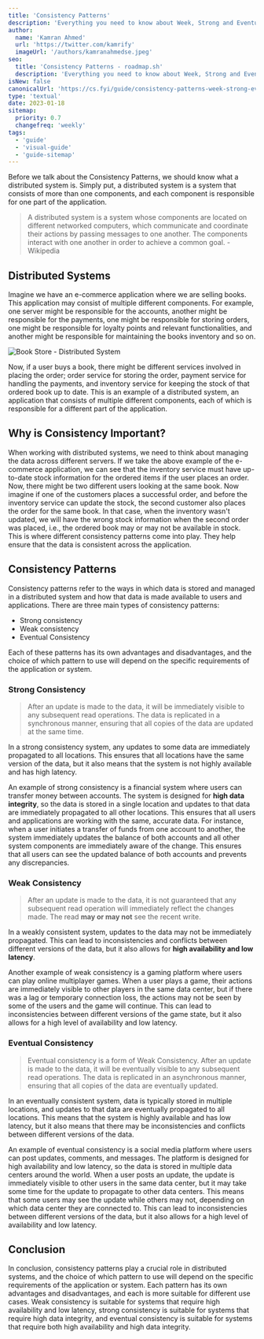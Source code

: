 ```yaml
---
title: 'Consistency Patterns'
description: 'Everything you need to know about Week, Strong and Eventual Consistency'
author:
  name: 'Kamran Ahmed'
  url: 'https://twitter.com/kamrify'
  imageUrl: '/authors/kamranahmedse.jpeg'
seo:
  title: 'Consistency Patterns - roadmap.sh'
  description: 'Everything you need to know about Week, Strong and Eventual Consistency'
isNew: false
canonicalUrl: 'https://cs.fyi/guide/consistency-patterns-week-strong-eventual/'
type: 'textual'
date: 2023-01-18
sitemap:
  priority: 0.7
  changefreq: 'weekly'
tags:
  - 'guide'
  - 'visual-guide'
  - 'guide-sitemap'
---
```


Before we talk about the Consistency Patterns, we should know what a distributed system is. Simply put, a distributed system is a system that consists of more than one components, and each component is responsible for one part of the application.

> A distributed system is a system whose components are located on different networked computers, which communicate and coordinate their actions by passing messages to one another. The components interact with one another in order to achieve a common goal. - Wikipedia

## Distributed Systems

Imagine we have an e-commerce application where we are selling books. This application may consist of multiple different components. For example, one server might be responsible for the accounts, another might be responsible for the payments, one might be responsible for storing orders, one might be responsible for loyalty points and relevant functionalities, and another might be responsible for maintaining the books inventory and so on.

![Book Store - Distributed System](https://i.imgur.com/VHATt7a.png)

Now, if a user buys a book, there might be different services involved in placing the order; order service for storing the order, payment service for handling the payments, and inventory service for keeping the stock of that ordered book up to date. This is an example of a distributed system, an application that consists of multiple different components, each of which is responsible for a different part of the application.

## Why is Consistency Important?

When working with distributed systems, we need to think about managing the data across different servers. If we take the above example of the e-commerce application, we can see that the inventory service must have up-to-date stock information for the ordered items if the user places an order. Now, there might be two different users looking at the same book. Now imagine if one of the customers places a successful order, and before the inventory service can update the stock, the second customer also places the order for the same book. In that case, when the inventory wasn't updated, we will have the wrong stock information when the second order was placed, i.e., the ordered book may or may not be available in stock. This is where different consistency patterns come into play. They help ensure that the data is consistent across the application.

## Consistency Patterns

Consistency patterns refer to the ways in which data is stored and managed in a distributed system and how that data is made available to users and applications. There are three main types of consistency patterns:

- Strong consistency
- Weak consistency
- Eventual Consistency

Each of these patterns has its own advantages and disadvantages, and the choice of which pattern to use will depend on the specific requirements of the application or system.

### Strong Consistency

> After an update is made to the data, it will be immediately visible to any subsequent read operations. The data is replicated in a synchronous manner, ensuring that all copies of the data are updated at the same time.

In a strong consistency system, any updates to some data are immediately propagated to all locations. This ensures that all locations have the same version of the data, but it also means that the system is not highly available and has high latency.

An example of strong consistency is a financial system where users can transfer money between accounts. The system is designed for **high data integrity**, so the data is stored in a single location and updates to that data are immediately propagated to all other locations. This ensures that all users and applications are working with the same, accurate data. For instance, when a user initiates a transfer of funds from one account to another, the system immediately updates the balance of both accounts and all other system components are immediately aware of the change. This ensures that all users can see the updated balance of both accounts and prevents any discrepancies.

### Weak Consistency

> After an update is made to the data, it is not guaranteed that any subsequent read operation will immediately reflect the changes made. The read **may or may not** see the recent write.

In a weakly consistent system, updates to the data may not be immediately propagated. This can lead to inconsistencies and conflicts between different versions of the data, but it also allows for **high availability and low latency**.

Another example of weak consistency is a gaming platform where users can play online multiplayer games. When a user plays a game, their actions are immediately visible to other players in the same data center, but if there was a lag or temporary connection loss, the actions may not be seen by some of the users and the game will continue. This can lead to inconsistencies between different versions of the game state, but it also allows for a high level of availability and low latency.

### Eventual Consistency

> Eventual consistency is a form of Weak Consistency. After an update is made to the data, it will be eventually visible to any subsequent read operations. The data is replicated in an asynchronous manner, ensuring that all copies of the data are eventually updated.

In an eventually consistent system, data is typically stored in multiple locations, and updates to that data are eventually propagated to all locations. This means that the system is highly available and has low latency, but it also means that there may be inconsistencies and conflicts between different versions of the data.

An example of eventual consistency is a social media platform where users can post updates, comments, and messages. The platform is designed for high availability and low latency, so the data is stored in multiple data centers around the world. When a user posts an update, the update is immediately visible to other users in the same data center, but it may take some time for the update to propagate to other data centers. This means that some users may see the update while others may not, depending on which data center they are connected to. This can lead to inconsistencies between different versions of the data, but it also allows for a high level of availability and low latency.

## Conclusion

In conclusion, consistency patterns play a crucial role in distributed systems, and the choice of which pattern to use will depend on the specific requirements of the application or system. Each pattern has its own advantages and disadvantages, and each is more suitable for different use cases. Weak consistency is suitable for systems that require high availability and low latency, strong consistency is suitable for systems that require high data integrity, and eventual consistency is suitable for systems that require both high availability and high data integrity.
